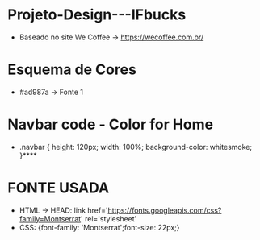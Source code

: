 # Projeto-Design---IFbucks
- Baseado no site We Coffee -> https://wecoffee.com.br/
# Esquema de Cores
- #ad987a -> Fonte 1
# Navbar code - Color for Home
- .navbar {
    height: 120px;
    width: 100%;
    background-color: whitesmoke;
}****
# FONTE USADA
- HTML -> HEAD: link href='https://fonts.googleapis.com/css?family=Montserrat' rel='stylesheet'
- CSS: {font-family: 'Montserrat';font-size: 22px;}
